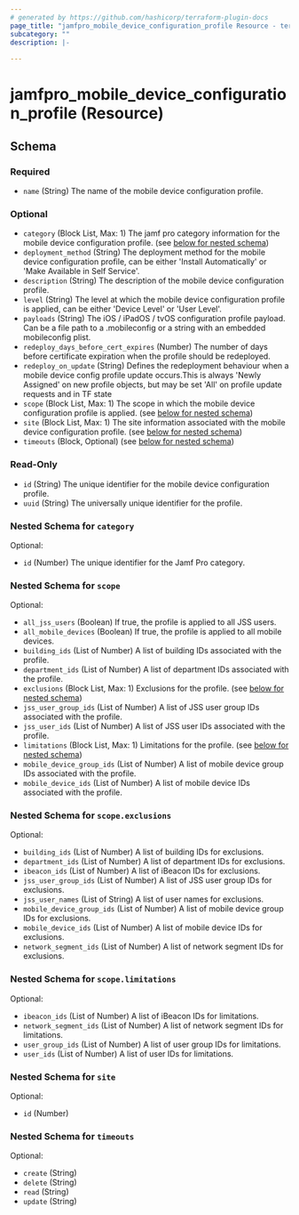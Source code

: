 ```yaml
---
# generated by https://github.com/hashicorp/terraform-plugin-docs
page_title: "jamfpro_mobile_device_configuration_profile Resource - terraform-provider-jamfpro"
subcategory: ""
description: |-
  
---
```


# jamfpro_mobile_device_configuration_profile (Resource)





<!-- schema generated by tfplugindocs -->
## Schema

### Required

- `name` (String) The name of the mobile device configuration profile.

### Optional

- `category` (Block List, Max: 1) The jamf pro category information for the mobile device configuration profile. (see [below for nested schema](#nestedblock--category))
- `deployment_method` (String) The deployment method for the mobile device configuration profile, can be either 'Install Automatically' or 'Make Available in Self Service'.
- `description` (String) The description of the mobile device configuration profile.
- `level` (String) The level at which the mobile device configuration profile is applied, can be either 'Device Level' or 'User Level'.
- `payloads` (String) The iOS / iPadOS / tvOS configuration profile payload. Can be a file path to a .mobileconfig or a string with an embedded mobileconfig plist.
- `redeploy_days_before_cert_expires` (Number) The number of days before certificate expiration when the profile should be redeployed.
- `redeploy_on_update` (String) Defines the redeployment behaviour when a mobile device config profile update occurs.This is always 'Newly Assigned' on new profile objects, but may be set 'All' on profile update requests and in TF state
- `scope` (Block List, Max: 1) The scope in which the mobile device configuration profile is applied. (see [below for nested schema](#nestedblock--scope))
- `site` (Block List, Max: 1) The site information associated with the mobile device configuration profile. (see [below for nested schema](#nestedblock--site))
- `timeouts` (Block, Optional) (see [below for nested schema](#nestedblock--timeouts))

### Read-Only

- `id` (String) The unique identifier for the mobile device configuration profile.
- `uuid` (String) The universally unique identifier for the profile.

<a id="nestedblock--category"></a>
### Nested Schema for `category`

Optional:

- `id` (Number) The unique identifier for the Jamf Pro category.


<a id="nestedblock--scope"></a>
### Nested Schema for `scope`

Optional:

- `all_jss_users` (Boolean) If true, the profile is applied to all JSS users.
- `all_mobile_devices` (Boolean) If true, the profile is applied to all mobile devices.
- `building_ids` (List of Number) A list of building IDs associated with the profile.
- `department_ids` (List of Number) A list of department IDs associated with the profile.
- `exclusions` (Block List, Max: 1) Exclusions for the profile. (see [below for nested schema](#nestedblock--scope--exclusions))
- `jss_user_group_ids` (List of Number) A list of JSS user group IDs associated with the profile.
- `jss_user_ids` (List of Number) A list of JSS user IDs associated with the profile.
- `limitations` (Block List, Max: 1) Limitations for the profile. (see [below for nested schema](#nestedblock--scope--limitations))
- `mobile_device_group_ids` (List of Number) A list of mobile device group IDs associated with the profile.
- `mobile_device_ids` (List of Number) A list of mobile device IDs associated with the profile.

<a id="nestedblock--scope--exclusions"></a>
### Nested Schema for `scope.exclusions`

Optional:

- `building_ids` (List of Number) A list of building IDs for exclusions.
- `department_ids` (List of Number) A list of department IDs for exclusions.
- `ibeacon_ids` (List of Number) A list of iBeacon IDs for exclusions.
- `jss_user_group_ids` (List of Number) A list of JSS user group IDs for exclusions.
- `jss_user_names` (List of String) A list of user names for exclusions.
- `mobile_device_group_ids` (List of Number) A list of mobile device group IDs for exclusions.
- `mobile_device_ids` (List of Number) A list of mobile device IDs for exclusions.
- `network_segment_ids` (List of Number) A list of network segment IDs for exclusions.


<a id="nestedblock--scope--limitations"></a>
### Nested Schema for `scope.limitations`

Optional:

- `ibeacon_ids` (List of Number) A list of iBeacon IDs for limitations.
- `network_segment_ids` (List of Number) A list of network segment IDs for limitations.
- `user_group_ids` (List of Number) A list of user group IDs for limitations.
- `user_ids` (List of Number) A list of user IDs for limitations.



<a id="nestedblock--site"></a>
### Nested Schema for `site`

Optional:

- `id` (Number)


<a id="nestedblock--timeouts"></a>
### Nested Schema for `timeouts`

Optional:

- `create` (String)
- `delete` (String)
- `read` (String)
- `update` (String)

